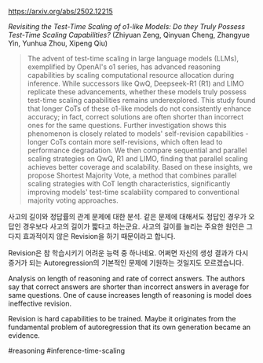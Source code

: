 https://arxiv.org/abs/2502.12215

*Revisiting the Test-Time Scaling of o1-like Models: Do they Truly Possess Test-Time Scaling Capabilities?* (Zhiyuan Zeng, Qinyuan Cheng, Zhangyue Yin, Yunhua Zhou, Xipeng Qiu)

> The advent of test-time scaling in large language models (LLMs), exemplified by OpenAI's o1 series, has advanced reasoning capabilities by scaling computational resource allocation during inference. While successors like QwQ, Deepseek-R1 (R1) and LIMO replicate these advancements, whether these models truly possess test-time scaling capabilities remains underexplored. This study found that longer CoTs of these o1-like models do not consistently enhance accuracy; in fact, correct solutions are often shorter than incorrect ones for the same questions. Further investigation shows this phenomenon is closely related to models' self-revision capabilities - longer CoTs contain more self-revisions, which often lead to performance degradation. We then compare sequential and parallel scaling strategies on QwQ, R1 and LIMO, finding that parallel scaling achieves better coverage and scalability. Based on these insights, we propose Shortest Majority Vote, a method that combines parallel scaling strategies with CoT length characteristics, significantly improving models' test-time scalability compared to conventional majority voting approaches.

사고의 길이와 정답률의 관계 문제에 대한 분석. 같은 문제에 대해서도 정답인 경우가 오답인 경우보다 사고의 길이가 짧다고 하는군요. 사고의 길이를 늘리는 주요한 원인은 그다지 효과적이지 않은 Revision을 하기 때문이라고 합니다.

Revision은 참 학습시키기 어려운 능력 중 하나네요. 어쩌면 자신의 생성 결과가 다시 증거가 되는 Autoregression의 기본적인 문제에 기원하는 것일지도 모르겠습니다.

<english>
Analysis on length of reasoning and rate of correct answers. The authors say that correct answers are shorter than incorrect answers in average for same questions. One of cause increases length of reasoning is model does ineffective revision.

Revision is hard capabilities to be trained. Maybe it originates from the fundamental problem of autoregression that its own generation became an evidence.
</english>

#reasoning #inference-time-scaling 